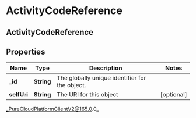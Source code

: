 # ActivityCodeReference

## ActivityCodeReference

## Properties

|Name | Type | Description | Notes|
|------------ | ------------- | ------------- | -------------|
| **_id** | **String** | The globally unique identifier for the object. | |
| **selfUri** | **String** | The URI for this object | [optional] |



_PureCloudPlatformClientV2@165.0.0_
